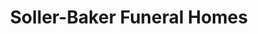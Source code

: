 ---
title: "Soller-Baker Funeral Homes"
url: /west-lafayette/soller-baker-funeral-homes/
shop: funeral directors
---
